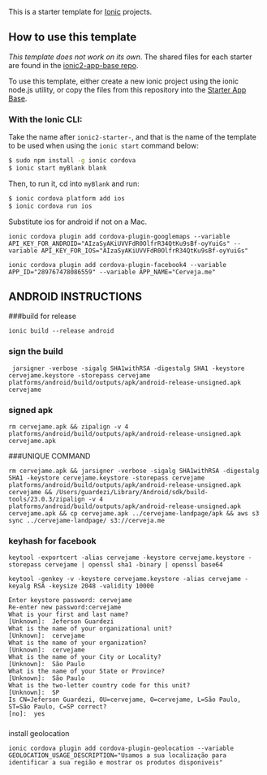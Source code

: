 This is a starter template for [Ionic](http://ionicframework.com/docs/) projects.

## How to use this template

*This template does not work on its own*. The shared files for each starter are found in the [ionic2-app-base repo](https://github.com/driftyco/ionic2-app-base).

To use this template, either create a new ionic project using the ionic node.js utility, or copy the files from this repository into the [Starter App Base](https://github.com/driftyco/ionic2-app-base).

### With the Ionic CLI:

Take the name after `ionic2-starter-`, and that is the name of the template to be used when using the `ionic start` command below:

```bash
$ sudo npm install -g ionic cordova
$ ionic start myBlank blank
```

Then, to run it, cd into `myBlank` and run:

```bash
$ ionic cordova platform add ios
$ ionic cordova run ios
```

Substitute ios for android if not on a Mac.


```
ionic cordova plugin add cordova-plugin-googlemaps --variable API_KEY_FOR_ANDROID="AIzaSyAKiUVVFdR0OlfrR34QtKu9sBf-oyYuiGs" --variable API_KEY_FOR_IOS="AIzaSyAKiUVVFdR0OlfrR34QtKu9sBf-oyYuiGs"
```

```
ionic cordova plugin add cordova-plugin-facebook4 --variable APP_ID="289767478086559" --variable APP_NAME="Cerveja.me"

```


## ANDROID INSTRUCTIONS

###build for release
```
ionic build --release android
```

### sign the build
```
 jarsigner -verbose -sigalg SHA1withRSA -digestalg SHA1 -keystore cervejame.keystore -storepass cervejame platforms/android/build/outputs/apk/android-release-unsigned.apk cervejame
```
### signed apk

```
rm cervejame.apk && zipalign -v 4 platforms/android/build/outputs/apk/android-release-unsigned.apk cervejame.apk
```

###UNIQUE COMMAND
```
rm cervejame.apk && jarsigner -verbose -sigalg SHA1withRSA -digestalg SHA1 -keystore cervejame.keystore -storepass cervejame platforms/android/build/outputs/apk/android-release-unsigned.apk cervejame && /Users/guardezi/Library/Android/sdk/build-tools/23.0.3/zipalign -v 4 platforms/android/build/outputs/apk/android-release-unsigned.apk cervejame.apk && cp cervejame.apk ../cervejame-landpage/apk && aws s3 sync ../cervejame-landpage/ s3://cerveja.me
```

### keyhash for facebook
```
keytool -exportcert -alias cervejame -keystore cervejame.keystore -storepass cervejame | openssl sha1 -binary | openssl base64

```




```
keytool -genkey -v -keystore cervejame.keystore -alias cervejame -keyalg RSA -keysize 2048 -validity 10000
```

```
Enter keystore password: cervejame
Re-enter new password:cervejame
What is your first and last name?
[Unknown]:  Jeferson Guardezi
What is the name of your organizational unit?
[Unknown]:  cervejame
What is the name of your organization?
[Unknown]:  cervejame
What is the name of your City or Locality?
[Unknown]:  São Paulo
What is the name of your State or Province?
[Unknown]:  São Paulo
What is the two-letter country code for this unit?
[Unknown]:  SP
Is CN=Jeferson Guardezi, OU=cervejame, O=cervejame, L=São Paulo, ST=São Paulo, C=SP correct?
[no]:  yes
```

###
install geolocation

```
ionic cordova plugin add cordova-plugin-geolocation --variable GEOLOCATION_USAGE_DESCRIPTION="Usamos a sua localização para identificar a sua região e mostrar os produtos disponiveis"
```